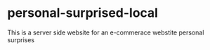 # personal-surprised-local
This is a server side website for an e-commerace webstite personal surprises
